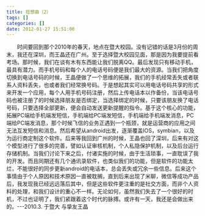 ```yaml
---
title: 狂想曲（2）
tags: []
categories: []
date: 2012-01-27 15:51:00 
---
```



&emsp;&emsp;时间要回到那个2010年的春天，地点在暨大校园。没有记错的话是3月份的周末，我还在深圳，而王晶还在广州。至于选择暨大校园见面，那是因为我要提前看考场。那时候，我们在谈有木有东西能让我们脱离QQ。最后发现只有移动手机，最具有潜力。而手机号码和每个人的电话号码便是我们最大的资源。当我们把角度切换到电话号码的时候，王晶便做了一个思维的拓展，我们的手机经常丢失或者联系人资料丢失，也或者我们经常换号码。于是想起其实可以用电话号码共享的形式来开发一个应用，每个人用手机号码注册，然后上传电话本以作备份，当该电话号码也被注册了的时候选择朋友是否绑定，当选择绑定的时候，只要该朋友换了电话号码，只要选择全部更新，便会自动发送更新提醒的指令。基于这个核心的功能，拓展PC端给手机端发短信，手机端给PC端发短信，手机端给手机端发消息，PC端给PC端发消息，那个时候飞信的业务正遇到一个瓶颈，就是运营商的应用之间无法互发短信和消息。然后希望从android出发，逐渐覆盖IOS，symbian，以及为运行商定制这个软件。后来等我回到广州的时候，王晶也回了深圳，后来有对这个模型进行了很多的完善，譬如认证审核机制，个人私隐保护机制，以及后台运行存储机制。当我们讨论下来之后，付诸实施的时候，由于生活琐事，一直耽误了我的开发。而且同期还有几个通讯录软件，也类似我们的功能，但是软件的功能太烂，不能很好的同步更新android的电话本，总会丢失或冗余一些信息。后来这个事情由于个人原因和技术原因一直被耽搁，直到后来出现了米聊，微信等成功产品后，我发现我已经远远落后其中，但是这些软件更注重的是社交方面，而非个人资料的处理，和我们设计的重心不一样。无论如何，虽然我们失去了一个很好的时机，不过也证明了，我们紧跟着这个时代的脉搏。或许有一天，我还是会做出来的。---2010.3. 于暨大 与挚友王晶